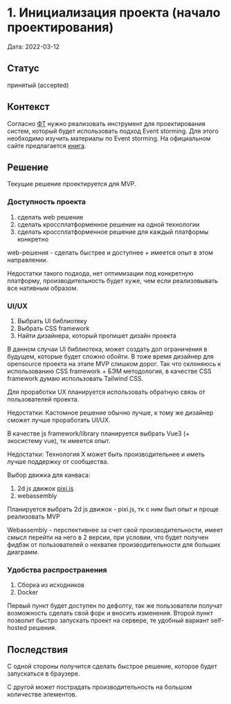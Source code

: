 # 1. Инициализация проекта (начало проектирования)

Дата: 2022-03-12

## Статус

принятый (accepted)

## Контекст

Согласно [ФТ](../functional-requirements/fr-mvp-event-storming.md) нужно реализовать инструмент для проектирования систем, который будет использовать подход Event storming. Для этого необходимо изучить материалы по Event storming. На официальном сайте предлагается [книга](https://www.eventstorming.com/book/).

## Решение

Текущие решение проектируется для MVP.

### Доступность проекта

1. сделать web решение
2. сделать кроссплатформенное решение на одной технологии
3. сделать кроссплатформенное решение для каждый платформы конкретно

web-решения - сделать быстрее и доступнее + имеется опыт в этом направлении.

Недостатки такого подхода, нет оптимизации под конкретную платформу, производительность будет хуже, чем если реализовывать все нативным образом.

### UI/UX

1. Выбрать UI библиотеку
2. Выбрать CSS framework
3. Найти дизайнера, который пропишет дизайн проекта

В данном случаи UI библиотека, может создать доп ограничения в будущем, которые будет сложно обойти. В тоже время дизайнер для opensource проекта на этапе MVP слишком дорог. Так что склоняюсь к использованию CSS framework + БЭМ методология, в качестве CSS framework думаю использовать Tailwind CSS.

Для проработки UX планируется использовать обратную связь от пользователей проекта.

Недостатки: Кастомное решение обычно лучше, к тому же дизайнер сможет лучше проработать UI/UX.

В качестве js framework/library планируется выбрать Vue3 (+ экосистему vue), тк имеется опыт.

Недостатки: Технология X может быть производительнее и иметь лучше поддержку от сообщества.

Выбор движка для канваса:

1. 2d js движок [pixi.js](https://github.com/pixijs/pixijs)
2. webassembly

Планируется выбрать 2d js движок - pixi.js, тк с ним был опыт и проще реализовать MVP

Webassembly - перспективнее за счет свой производительности, имеет смысл перейти на него в 2 версии, при условии, что будет получен фидбэк от пользователей о нехватке производительности для больших диаграмм.

### Удобства распространения

1. Сборка из исходников
2. Docker

Первый пункт будет доступен по дефолту, так же пользователи получат возможность сделать свой форк и вносить изменения. Второй пункт позволит быстро запускать проект на сервере, те удобный вариант self-hosted решения.

## Последствия

С одной стороны получится сделать быстрое решение, которое будет запускаться в браузере.

С другой может пострадать производительность на большом количестве элементов.
